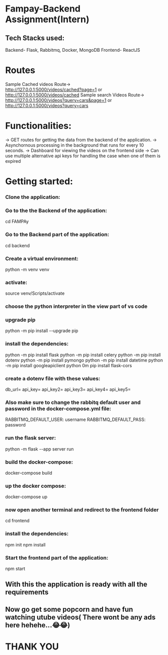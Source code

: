 # Fampay-Backend Assignment(Intern)

## Tech Stacks used:
Backend- Flask, Rabbitmq, Docker, MongoDB
Frontend- ReactJS

# Routes 
Sample Cached videos Route->  
 http://127.0.0.1:5000/videos/cached?page=1  or
 http://127.0.0.1:5000/videos/cached
Sample search Videos Route-> 
 http://127.0.0.1:5000/videos?query=cars&page=1 or
 http://127.0.0.1:5000/videos?query=cars 

# Functionalities:
-> GET routes for getting the data from the backend of the application.
-> Asynchornous processing in the background that runs for every 10 seconds.
-> Dashboard for viewing the videos on the frontend side
-> Can use multiple alternative api keys for handling the case when one of them is expired


# Getting started:

### Clone the application: 

### Go to the the Backend of the application:
cd FAMPAy
### Go to the Backend part of the application:
cd backend
### Create a virtual environment:
python -m venv venv
### activate:
source venv/Scripts/activate

### choose the python interpreter in the view part of vs code
### upgrade pip
python -m pip install --upgrade pip
### install the dependencies:
python -m pip install flask
python -m pip install celery
python -m pip install dotenv
python -m pip install pymongo
python -m pip install datetime
python -m pip install googleapiclient
python 0m pip install flask-cors

### create a dotenv file with these values:
db_url=
api_key=
api_key2=
api_key3=
api_key4=
api_key5=

### Also make sure to change the rabbitq default user and password in the docker-compose.yml file:
RABBITMQ_DEFAULT_USER: username
RABBITMQ_DEFAULT_PASS: password


### run the flask server:
python -m flask --app server run

### build the docker-compose:
docker-compose build

### up the docker compose:
docker-compose up

### now open another terminal and redirect to the frontend folder
cd frontend

### install the dependencies:
npm init
npm install

### Start the frontend part of the application:
npm start

## With this the application is ready with all the requirements
## Now go get some popcorn and have fun watching utube videos( There wont be any ads here hehehe...😂😂)




# THANK YOU
